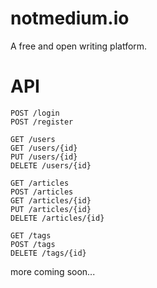 notmedium.io
===

A free and open writing platform.

# API

```
POST /login
POST /register

GET /users
GET /users/{id}
PUT /users/{id}
DELETE /users/{id}

GET /articles
POST /articles
GET /articles/{id}
PUT /articles/{id}
DELETE /articles/{id}

GET /tags
POST /tags
DELETE /tags/{id}
```

more coming soon...

